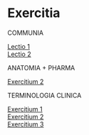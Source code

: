 # Exercitia

COMMUNIA

[Lectio 1](https://le-marin.github.io/Med-Latin/lec-01.html)  
[Lectio 2](https://le-marin.github.io/Med-Latin/lec-02.html)  

ANATOMIA + PHARMA

[Exercitium 2](https://le-marin.github.io/Med-Latin/ex-02.html)

TERMINOLOGIA CLINICA

[Exercitium 1](https://le-marin.github.io/Med-Latin/TC-01.html)  
[Exercitium 2](https://le-marin.github.io/Med-Latin/TC-02.html)  
[Exercitium 3](https://le-marin.github.io/Med-Latin/TC-03.html)  
